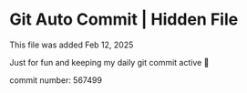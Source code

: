 # Git Auto Commit | Hidden File

This file was added Feb 12, 2025

Just for fun and keeping my daily git commit active 🤪

commit number: 567499
